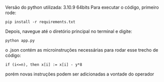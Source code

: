 Versão do python utilizada: 3.10.9 64bits
Para executar o código, primeiro rode:

`pip install -r requirements.txt`

Depois, navegue até o diretório principal no terminal e digite:

`python app.py`

o .json contém as microinstruções necessárias para rodar esse trecho de código:

`if (i<=n), then x[i] := x[i] - y*8`

porém novas instruções podem ser adicionadas a vontade do operador



